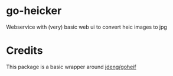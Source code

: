 # go-heicker
Webservice with (very) basic web ui to convert heic images to jpg

# Credits
This package is a basic wrapper around [jdeng/goheif](https://github.com/jdeng/goheif)